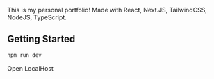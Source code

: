 This is my personal portfolio! Made with React, Next.JS, TailwindCSS, NodeJS, TypeScript.

## Getting Started

```bash
npm run dev
```

Open LocalHost
